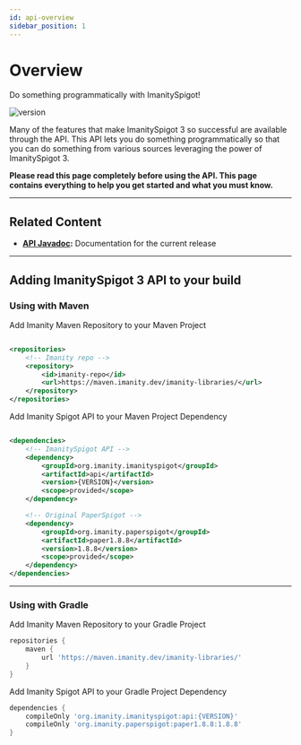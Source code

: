 ```yaml
---
id: api-overview
sidebar_position: 1
---
```


# Overview

Do something programmatically with ImanitySpigot!

![version][apiVersion-url]

Many of the features that make ImanitySpigot 3 so successful are available through the API. This API lets you do
something programmatically so that you can do something from various sources leveraging the power of ImanitySpigot 3.

**Please read this page completely before using the API. This page contains everything to help you get started and what
you must know.**

---

## **Related Content**

- **[API Javadoc](https://imanity.dev/javadoc/spigot):** Documentation for the current release

---

## **Adding ImanitySpigot 3 API to your build**

### Using with Maven

Add Imanity Maven Repository to your Maven Project

```xml

<repositories>
    <!-- Imanity repo -->
    <repository>
        <id>imanity-repo</id>
        <url>https://maven.imanity.dev/imanity-libraries/</url>
    </repository>
</repositories>
```

Add Imanity Spigot API to your Maven Project Dependency

```xml

<dependencies>
    <!-- ImanitySpigot API -->
    <dependency>
        <groupId>org.imanity.imanityspigot</groupId>
        <artifactId>api</artifactId>
        <version>{VERSION}</version>
        <scope>provided</scope>
    </dependency>

    <!-- Original PaperSpigot -->
    <dependency>
        <groupId>org.imanity.paperspigot</groupId>
        <artifactId>paper1.8.8</artifactId>
        <version>1.8.8</version>
        <scope>provided</scope>
    </dependency>
</dependencies>
```

---

### Using with Gradle

Add Imanity Maven Repository to your Gradle Project

```groovy
repositories {
    maven {
        url 'https://maven.imanity.dev/imanity-libraries/'
    }
}
```

Add Imanity Spigot API to your Gradle Project Dependency

```groovy
dependencies {
    compileOnly 'org.imanity.imanityspigot:api:{VERSION}'
    compileOnly 'org.imanity.paperspigot:paper1.8.8:1.8.8'
}
```

[apiVersion-url]: https://img.shields.io/badge/dynamic/json?color=blue&label=API%20Version&query=version&url=https%3A%2F%2Frepo.imanity.dev%2Fapi%2Fmaven%2Flatest%2Fversion%2Fimanity-libraries%2Forg%252Fimanity%252Fimanityspigot%252Fapi&style=for-the-badge